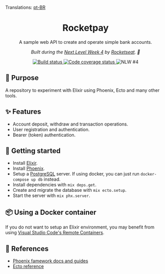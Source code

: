 Translations: [pt-BR](./docs/README-pt-BR.md)

<h1 align="center">Rocketpay</h1>

<p align="center">
  A sample web API to create and operate simple bank accounts.
</p>

<p align="center">
  <em>
    Built during the <u>Next Level Week 4</u> by <a href="https://rocketseat.com.br/">Rocketseat</a>. 🚀
  </em>
</p>

<div align="center">
  <a href="https://github.com/leandroslc/rocketpay/actions?query=workflow%3ABuild">
    <img src="https://github.com/leandroslc/rocketpay/workflows/Build/badge.svg" alt="Build status" />
  </a>
  <a href="https://codecov.io/gh/leandroslc/rocketpay">
    <img src="https://codecov.io/gh/leandroslc/rocketpay/branch/main/graph/badge.svg?token=MOB68asR04" alt="Code coverage status"/>
  </a>
  <img src="https://img.shields.io/badge/NLW-%231-8257e6.svg" alt="NLW #4" />
</div>

## :book: Purpose
A repository to experiment with Elixir using Phoenix, Ecto and many other tools.

## :sparkles: Features
- Account deposit, withdraw and transaction operations.
- User registration and authentication.
- Bearer (token) authentication.

## :rocket: Getting started
- Install [Elixir](https://elixir-lang.org).
- Install [Phoenix](https://www.phoenixframework.org).
- Setup a [PostgreSQL](https://www.postgresql.org) server. If using docker, you can just run `docker-compose up db` instead.
- Install dependencies with `mix deps.get`.
- Create and migrate the database with `mix ecto.setup`.
- Start the server with `mix phx.server`.

## :package: Using a Docker container
If you do not want to setup an Elixir environment, you may benefit from using [Visual Studio Code's Remote Containers](https://code.visualstudio.com/docs/remote/containers).

## :memo: References
- [Phoenix famework docs and guides](https://hexdocs.pm/phoenix)
- [Ecto reference](https://hexdocs.pm/ecto)
